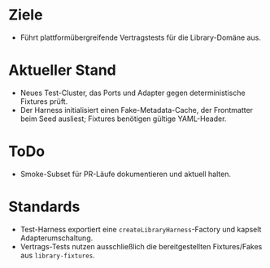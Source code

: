 # Ziele
- Führt plattformübergreifende Vertragstests für die Library-Domäne aus.

# Aktueller Stand
- Neues Test-Cluster, das Ports und Adapter gegen deterministische Fixtures prüft.
- Der Harness initialisiert einen Fake-Metadata-Cache, der Frontmatter beim Seed ausliest; Fixtures benötigen gültige YAML-Header.

# ToDo
- Smoke-Subset für PR-Läufe dokumentieren und aktuell halten.

# Standards
- Test-Harness exportiert eine `createLibraryHarness`-Factory und kapselt Adapterumschaltung.
- Vertrags-Tests nutzen ausschließlich die bereitgestellten Fixtures/Fakes aus `library-fixtures`.
